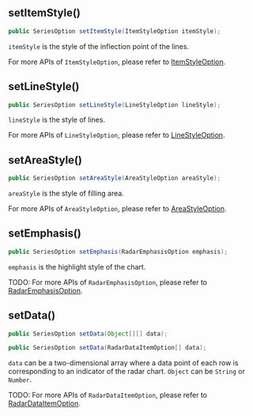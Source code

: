## setItemStyle()

```java
public SeriesOption setItemStyle(ItemStyleOption itemStyle);
```

`itemStyle` is the style of the inflection point of the lines.

For more APIs of `ItemStyleOption`, please refer to [ItemStyleOption](component-apis/item-style-option).

## setLineStyle()

```java
public SeriesOption setLineStyle(LineStyleOption lineStyle);
```

`lineStyle` is the style of lines.

For more APIs of `LineStyleOption`, please refer to [LineStyleOption](component-apis/line-style-option).

## setAreaStyle()

```java
public SeriesOption setAreaStyle(AreaStyleOption areaStyle);
```

`areaStyle` is the style of filling area.

For more APIs of `AreaStyleOption`, please refer to [AreaStyleOption](component-apis/area-style-option).

## setEmphasis()

```java
public SeriesOption setEmphasis(RadarEmphasisOption emphasis);
```

`emphasis` is the highlight style of the chart.

TODO: For more APIs of `RadarEmphasisOption`, please refer to [RadarEmphasisOption](component-apis/radar-emphasis-option).

## setData()

```java
public SeriesOption setData(Object[][] data);

public SeriesOption setData(RadarDataItemOption[] data);
```

`data` can be a two-dimensional array where a data point of each row is corresponding to an indicator of the radar chart. `Object` can be `String` or `Number`.

TODO: For more APIs of `RadarDataItemOption`, please refer to [RadarDataItemOption](component-apis/radar-data-item-option).
